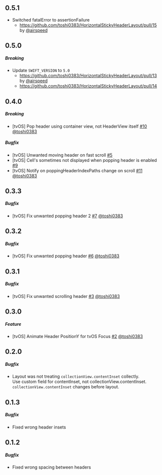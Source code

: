 ## 0.5.1

* Switched fatalError to assertionFailure
  - https://github.com/toshi0383/HorizontalStickyHeaderLayout/pull/15 by [@airspeed](https://github.com/airspeed)

## 0.5.0

##### Breaking

* Update `SWIFT_VERSION` to `5.0`
  - https://github.com/toshi0383/HorizontalStickyHeaderLayout/pull/13 by [@airspeed](https://github.com/airspeed)
  - https://github.com/toshi0383/HorizontalStickyHeaderLayout/pull/14

## 0.4.0
##### Breaking
* [tvOS] Pop header using container view, not HeaderView itself [#10](https://github.com/toshi0383/HorizontalStickyHeaderLayout/pull/10) [@toshi0383](https://github.com/toshi0383)

##### Bugfix
* [tvOS] Unwanted moving header on fast scroll [#5](https://github.com/toshi0383/HorizontalStickyHeaderLayout/issues/5)
* [tvOS] Cell's sometimes not displayed when popping header is enabled [#9](https://github.com/toshi0383/HorizontalStickyHeaderLayout/issues/9)
* [tvOS] Notify on poppingHeaderIndexPaths change on scroll [#11](https://github.com/toshi0383/HorizontalStickyHeaderLayout/pull/11) [@toshi0383](https://github.com/toshi0383)

## 0.3.3
##### Bugfix
* [tvOS] Fix unwanted popping header 2 [#7](https://github.com/toshi0383/HorizontalStickyHeaderLayout/pull/7) [@toshi0383](https://github.com/toshi0383)

## 0.3.2
##### Bugfix
* [tvOS] Fix unwanted popping header [#6](https://github.com/toshi0383/HorizontalStickyHeaderLayout/pull/6) [@toshi0383](https://github.com/toshi0383)

## 0.3.1
##### Bugfix
* [tvOS] Fix unwanted scrolling header [#3](https://github.com/toshi0383/HorizontalStickyHeaderLayout/pull/3) [@toshi0383](https://github.com/toshi0383)

## 0.3.0
##### Feature
* [tvOS] Animate Header PositionY for tvOS Focus [#2](https://github.com/toshi0383/HorizontalStickyHeaderLayout/pull/2) [@toshi0383](https://github.com/toshi0383)

## 0.2.0
##### Bugfix
* Layout was not treating `collectionView.contentInset` collectly.  
  Use custom field for contentInset, not collectionView.contentInset.  
  `collectionView.contentInset` changes before layout.

## 0.1.3
##### Bugfix
* Fixed wrong header insets

## 0.1.2
##### Bugfix
* Fixed wrong spacing between headers

